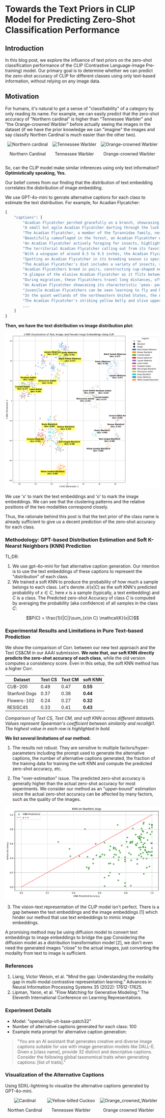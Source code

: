 # Towards the Text Priors in CLIP Model for Predicting Zero-Shot Classification Performance

## Introduction

In this blog post, we explore the influence of text priors on the zero-shot classification performance of the CLIP (Contrastive Language-Image Pre-training) model. Our primary goal is to determine whether we can predict the zero-shot accuracy of CLIP for different classes using only text-based information, without relying on any image data.

## Motivation

For humans, it's natural to get a sense of "classifiability" of a category by only reading its name. For example, we can easily predict that the zero-shot accuracy of "Northern cardinal" is higher than "Tennessee Warbler" and "the Orange-crowned Warbler" before actually seeing the images in the dataset (if we have the prior knowledge we can "imagine" the images and say classify Northen Cardinal is much easier than the other two).

<!-- show some example images in a row -->
<div style="display: flex; justify-content: space-around;">

  <div style="text-align: center;">
    <img src="https://upload.wikimedia.org/wikipedia/commons/thumb/f/ff/Cardinalis_cardinalis_-Cleveland%2C_Ohio%2C_USA_-male-8.jpg/800px-Cardinalis_cardinalis_-Cleveland%2C_Ohio%2C_USA_-male-8.jpg" alt="Northern cardinal" style="width: 200px;">
    <p>Northern Cardinal</p>
  </div>

  <div style="text-align: center;">
    <img src="https://upload.wikimedia.org/wikipedia/commons/thumb/e/ee/Leiothlypis_peregrina_Malus_sp_JRVdH_01.jpg/1280px-Leiothlypis_peregrina_Malus_sp_JRVdH_01.jpg" alt="Tennessee Warbler" style="width: 200px;">
    <p>Tennessee Warbler</p>
  </div>

  <div style="text-align: center;">
    <img src="https://upload.wikimedia.org/wikipedia/commons/4/48/Orangecrownedwarbler27.jpg" alt="Orange-crowned Warbler" style="width: 200px;">
    <p>Orange-crowned Warbler</p>
  </div>

</div>

So, can the CLIP model make similar inferences using only text information? **Optimistically speaking, Yes.**

Our belief comes from our finding that the distribution of text embedding correlates the disbribution of image embedding. 

We use GPT-4o-mini to genrate alternative captions for each class to estimate the text distribution. For example, for Acadian Flycatcher:

```python
{
    "captions": [
        "Acadian Flycatcher perched gracefully on a branch, showcasing its olive-green back and distinctive yellow underparts.",
        "A small but agile Acadian Flycatcher darting through the lush understory of a deciduous forest in search of insects.",
        "The Acadian Flycatcher, a member of the Tyrannidae family, nestled among vibrant foliage in its temperate woodland habitat.",
        "Beautifully camouflaged in the forest, an Acadian Flycatcher with subtle grayish wings and bright yellow throat sings melodiously.",
        "An Acadian Flycatcher actively foraging for insects, highlighted against the rich green backdrop of summer woodland.",
        "The territorial Acadian Flycatcher calling out from its favorite singing perch as spring arrives in North America.",
        "With a wingspan of around 8.5 to 9.5 inches, the Acadian Flycatcher is a small bird making big impressions with its calls.",
        "Spotting an Acadian Flycatcher in its breeding season is special; this bird favors moist, wooded habitats in the eastern U.S.",
        "The Acadian Flycatcher's diet includes a variety of insects, supplemented by the occasional berry during the nesting season.",
        "Acadian Flycatchers breed in pairs, constructing cup-shaped nests made of plant fibers and spider silk in the low shrub layer.",
        "A glimpse of the elusive Acadian Flycatcher as it flits between branches, demonstrating its agile flying behavior.",
        "During migration, these flycatchers travel long distances, often reaching southern regions of Central America for the winter.",
        "An Acadian Flycatcher showcasing its characteristic 'peas- peas- peas' call amidst the springtime chorus of songbirds.",
        "Juvenile Acadian Flycatchers can be seen learning to fly and hunt under the watchful eyes of their parents in the dense underbrush.",
        "In the quiet wetlands of the northeastern United States, the Acadian Flycatcher thrives on its diet of flying insects.",
        "The Acadian Flycatcher's striking yellow belly and olive upperparts create a stunning contrast against dappled sunlight in the forest.",
        ...
    ]
}
```

**Then, we have the text distribution vs image distribution plot:**

![alt text](image-1.png)


We use 'x' to mark the text embeddings and 'o' to mark the image embeddings. We can see that the clustering patterns and the relative positions of the two modalities correspond closely.

Thus, the rationale behind this post is that the text prior of the class name is already sufficient to give us a decent prediction of the zero-shot accuracy for each class.


### Methodology: GPT-based Distribution Estimation and Soft K-Nearst Neighbors (KNN) Prediction

TL;DR: 

1. We use gpt-4o-mini for fast alternative caption generation. Our intention is to use the text embeddings of these captions to represent the "distribution" of each class.
2. We trained a soft KNN to produce the probability of how much a sample belongs to each class. Let's denote $\mathcal{K}(x|C)$ as the soft KNN's predicted probability of $x\in C$, here $x$ is a sample (typically, a text embedding) and $C$ is a class. The Predicted zero-shot Accuracy of class $C$ is computed by averaging the probability (aka confidence) of all samples in the class $C$:

$$P(C) = \frac{1}{|C|}\sum_{x\in C} \mathcal{K}(x|C)$$


### Experimental Results and Limitations in Pure Text-based Prediction

We show the comparison of Corr. between our new text approach and the Text CS&CM in our AAAI submission. **We note that, our soft KNN directly predicts the zero-shot accuracy of each class**, while the old version computes a consistency score. Even in this setup, the soft KNN method has a higher Corr.


| Dataset                 | Text CS | Text CM | soft KNN |
|-------------------------|---------|---------|----------|
| CUB-200                 | 0.49    | 0.47    | **0.55** |
| Stanford Dogs           | 0.37    | 0.38    | **0.44**    |
| Flowers-102             | 0.24    | 0.27    | **0.32**  |
| RESISC45                | 0.33    | 0.41 | **0.43**       |

*Comparison of Text CS, Text CM, and soft KNN across different datasets. Values represent Spearman's coefficient between similarity and recall@1. The highest value in each row is highlighted in bold.*


**We list several limitations of our method:**


1. The results not robust. They are sensitive to multiple factors/hyper-parameters including the prompt used to generate the alternative captions, the number of alternative captions generated, the fraction of the training data for training the soft KNN and compute the predicted zero-shot accuracy, etc.

2. The "over-estimation" issue. The predicted zero-shot accuracy is generally higher than the actual zero-shot accuracy for most experiments. We consider our method as an "upper-bound" estimation since the actual zero-shot accuracy can be affected by many factors, such as the quality of the images.

![alt text](image-3.png)


3. The vision-text representation of the CLIP model isn't perfect. There is a gap between the text embeddings and the image embeddings [1] which hinder our method that use text embeddings to mimic image embeddings.

A promising method may be using diffusion model to convert text embeddings to image embeddings to bridge the gap Considering the diffusion model as a distribution transformation model [2], we don't even need the generated images "close" to the actual images, just converting the modality from text to image is sufficient.


### References

1. Liang, Victor Weixin, et al. "Mind the gap: Understanding the modality gap in multi-modal contrastive representation learning." Advances in Neural Information Processing Systems 35 (2022): 17612-17625.
2. Lipman, Yaron, et al. "Flow Matching for Generative Modeling." The Eleventh International Conference on Learning Representations.


### Experiment Details

- Model: "openai/clip-vit-base-patch32"
- Number of alternative captions generated for each class: 100
- Example meta prompt for alternative caption generation:


> "You are an AI assistant that generates creative and diverse image captions suitable for use with image generation models like DALL-E. Given a [class name], provide 32 distinct and descriptive captions. Consider the following global taxonomical traits when generating captions: [list of traits]."

### Visualization of the Alternative Captions

Using SDXL-lightning to visualize the alternative captions generated by GPT-4o-mini.

<div style="display: flex; justify-content: space-around;">
  <div style="text-align: center;">
    <img src="pseudo_images/Cardinal-22.png" alt="Cardinal" style="width: 256px;">
    <p>Northen Cardinal</p>
  </div>

  <div style="text-align: center;">
    <img src="pseudo_images/Tennessee_Warbler-1.png" alt="Yellow-billed Cuckoo" style="width: 256px;">
    <p>Tennessee Warbler</p>
  </div>

  <div style="text-align: center;">
    <img src="pseudo_images/Orange_crowned_Warbler-0.png" alt="Orange_crowned_Warbler" style="width: 256px;">
    <p>Orange crowned Warbler</p>
  </div>
</div>

